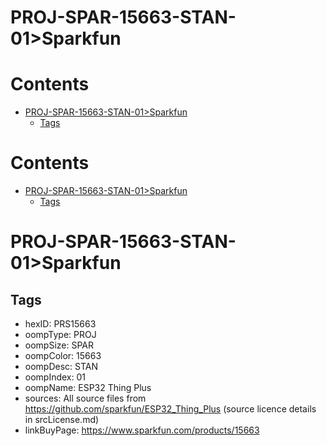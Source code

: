 
PROJ-SPAR-15663-STAN-01>Sparkfun
================================

Contents
========

* [PROJ-SPAR-15663-STAN-01>Sparkfun](#proj-spar-15663-stan-01sparkfun)
	* [Tags](#tags)

Contents
========

* [PROJ-SPAR-15663-STAN-01>Sparkfun](#proj-spar-15663-stan-01sparkfun)
	* [Tags](#tags)

# PROJ-SPAR-15663-STAN-01>Sparkfun

## Tags

- hexID: PRS15663
- oompType: PROJ
- oompSize: SPAR
- oompColor: 15663
- oompDesc: STAN
- oompIndex: 01
- oompName: ESP32 Thing Plus
- sources: All source files from https://github.com/sparkfun/ESP32_Thing_Plus (source licence details in srcLicense.md)
- linkBuyPage: https://www.sparkfun.com/products/15663
